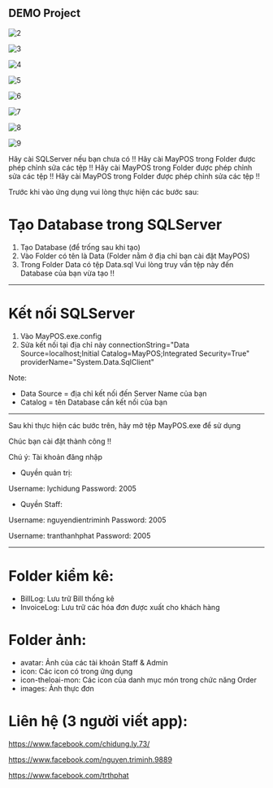 ## DEMO Project

![2](https://github.com/lychidung/POS/assets/122819884/ea14059e-7c90-4589-9e4d-da0cbdc0a18a)

![3](https://github.com/lychidung/POS/assets/122819884/3f38a0ba-b1cb-4bdb-9dfe-60c3b52021f9)

![4](https://github.com/lychidung/POS/assets/122819884/e605df6e-91a7-4a0a-9172-47ec7cc2844e)

![5](https://github.com/lychidung/POS/assets/122819884/e2531f17-04fc-464e-80f4-353f889acaad)

![6](https://github.com/lychidung/POS/assets/122819884/03b84766-6044-4c03-9cfc-44c2b5843381)

![7](https://github.com/lychidung/POS/assets/122819884/ec64e0c8-488f-4b16-90ca-220dd499592b)

![8](https://github.com/lychidung/POS/assets/122819884/c1698fac-6ea4-4e68-9038-fa6c20bff80b)

![9](https://github.com/lychidung/POS/assets/122819884/f9639dec-e8b8-4f82-854a-aa96404720a7)


Hãy cài SQLServer nếu bạn chưa có !!
Hãy cài MayPOS trong Folder được phép chỉnh sửa các tệp !!
Hãy cài MayPOS trong Folder được phép chỉnh sửa các tệp !!
Hãy cài MayPOS trong Folder được phép chỉnh sửa các tệp !!

Trước khi vào ứng dụng vui lòng thực hiện các bước sau:

# Tạo Database trong SQLServer
1. Tạo Database (để trống sau khi tạo)
2. Vào Folder có tên là Data (Folder nằm ở địa chỉ bạn cài đặt MayPOS)
3. Trong Folder Data có tệp Data.sql 
Vui lòng truy vấn tệp này đến Database của bạn vừa tạo !!

---------------------------------------------------------------------------------------

# Kết nối SQLServer 
1. Vào MayPOS.exe.config
2. Sửa kết nối tại địa chỉ này
connectionString="Data Source=localhost;Initial Catalog=MayPOS;Integrated Security=True" providerName="System.Data.SqlClient"

Note:
- Data Source = địa chỉ kết nối đến Server Name của bạn
- Catalog = tên Database cần kết nối của bạn

---------------------------------------------------------------------------------------
Sau khi thực hiện các bước trên, hãy mở tệp MayPOS.exe để sử dụng

Chúc bạn cài đặt thành công !!

Chú ý:
Tài khoản đăng nhập
- Quyền quản trị:

Username: lychidung
Password: 2005

- Quyền Staff:

Username: nguyendientriminh
Password: 2005

Username: tranthanhphat
Password: 2005

-------------------------
# Folder kiểm kê:
- BillLog: Lưu trữ Bill thống kê
- InvoiceLog: Lưu trữ các hóa đơn được xuất cho khách hàng

# Folder ảnh:
- avatar: Ảnh của các tài khoản Staff & Admin
- icon: Các icon có trong ứng dụng
- icon-theloai-mon: Các icon của danh mục món trong chức năng Order
- images: Ảnh thực đơn


# Liên hệ (3 người viết app):

https://www.facebook.com/chidung.ly.73/

https://www.facebook.com/nguyen.triminh.9889

https://www.facebook.com/trthphat

